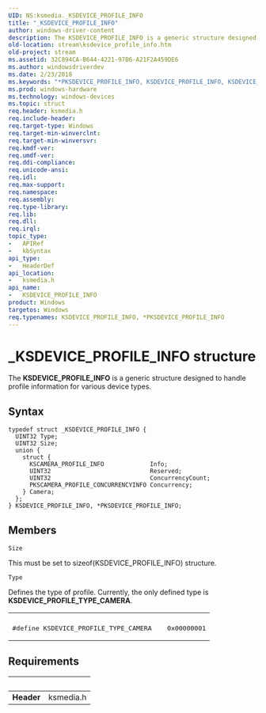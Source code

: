 ```yaml
---
UID: NS:ksmedia._KSDEVICE_PROFILE_INFO
title: "_KSDEVICE_PROFILE_INFO"
author: windows-driver-content
description: The KSDEVICE_PROFILE_INFO is a generic structure designed to handle profile information for various device types.
old-location: stream\ksdevice_profile_info.htm
old-project: stream
ms.assetid: 32C894CA-B644-4221-97B6-A21F2A459DE6
ms.author: windowsdriverdev
ms.date: 2/23/2018
ms.keywords: "*PKSDEVICE_PROFILE_INFO, KSDEVICE_PROFILE_INFO, KSDEVICE_PROFILE_INFO structure [Streaming Media Devices], PKSDEVICE_PROFILE_INFO, PKSDEVICE_PROFILE_INFO structure pointer [Streaming Media Devices], _KSDEVICE_PROFILE_INFO, ksmedia/KSDEVICE_PROFILE_INFO, ksmedia/PKSDEVICE_PROFILE_INFO, stream.ksdevice_profile_info"
ms.prod: windows-hardware
ms.technology: windows-devices
ms.topic: struct
req.header: ksmedia.h
req.include-header: 
req.target-type: Windows
req.target-min-winverclnt: 
req.target-min-winversvr: 
req.kmdf-ver: 
req.umdf-ver: 
req.ddi-compliance: 
req.unicode-ansi: 
req.idl: 
req.max-support: 
req.namespace: 
req.assembly: 
req.type-library: 
req.lib: 
req.dll: 
req.irql: 
topic_type:
-	APIRef
-	kbSyntax
api_type:
-	HeaderDef
api_location:
-	ksmedia.h
api_name:
-	KSDEVICE_PROFILE_INFO
product: Windows
targetos: Windows
req.typenames: KSDEVICE_PROFILE_INFO, *PKSDEVICE_PROFILE_INFO
---
```


# _KSDEVICE_PROFILE_INFO structure
The <b>KSDEVICE_PROFILE_INFO</b> is a generic structure designed to handle profile information for various device types.

## Syntax
````
typedef struct _KSDEVICE_PROFILE_INFO {
  UINT32 Type;
  UINT32 Size;
  union {
    struct {
      KSCAMERA_PROFILE_INFO             Info;
      UINT32                            Reserved;
      UINT32                            ConcurrencyCount;
      PKSCAMERA_PROFILE_CONCURRENCYINFO Concurrency;
    } Camera;
  };
} KSDEVICE_PROFILE_INFO, *PKSDEVICE_PROFILE_INFO;
````

## Members


`Size`

This must be set to sizeof(KSDEVICE_PROFILE_INFO) structure.

`Type`

Defines the type of profile. Currently, the only defined type is <b>KSDEVICE_PROFILE_TYPE_CAMERA</b>.

<div class="code"><span codelanguage=""><table>
<tr>
<th></th>
</tr>
<tr>
<td>
<pre>#define KSDEVICE_PROFILE_TYPE_CAMERA    0x00000001</pre>
</td>
</tr>
</table></span></div>


## Requirements
| &nbsp; | &nbsp; |
| ---- |:---- |
| **Header** | ksmedia.h |